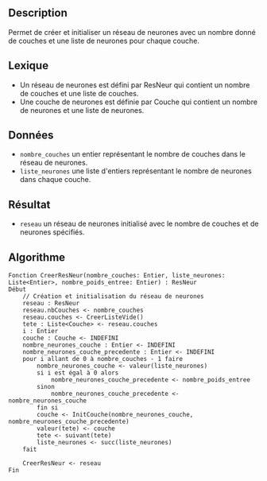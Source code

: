 
## Description
Permet de créer et initialiser un réseau de neurones avec un nombre donné de couches et une liste de neurones pour chaque couche.

## Lexique
- Un réseau de neurones est défini par ResNeur qui contient un nombre de couches et une liste de couches.
- Une couche de neurones est définie par Couche qui contient un nombre de neurones et une liste de neurones.

## Données
- `nombre_couches` un entier représentant le nombre de couches dans le réseau de neurones.
- `liste_neurones` une liste d'entiers représentant le nombre de neurones dans chaque couche.

## Résultat
- `reseau` un réseau de neurones initialisé avec le nombre de couches et de neurones spécifiés.

## Algorithme

```
Fonction CreerResNeur(nombre_couches: Entier, liste_neurones: Liste<Entier>, nombre_poids_entree: Entier) : ResNeur
Début
    // Création et initialisation du réseau de neurones
    reseau : ResNeur
    reseau.nbCouches <- nombre_couches
    reseau.couches <- CreerListeVide()
    tete : Liste<Couche> <- reseau.couches
    i : Entier
    couche : Couche <- INDEFINI
    nombre_neurones_couche : Entier <- INDEFINI
    nombre_neurones_couche_precedente : Entier <- INDEFINI
    pour i allant de 0 à nombre_couches - 1 faire
        nombre_neurones_couche <- valeur(liste_neurones)
        si i est égal à 0 alors
            nombre_neurones_couche_precedente <- nombre_poids_entree
        sinon
            nombre_neurones_couche_precedente <- nombre_neurones_couche
        fin si
        couche <- InitCouche(nombre_neurones_couche, nombre_neurones_couche_precedente)
        valeur(tete) <- couche
        tete <- suivant(tete)
        liste_neurones <- succ(liste_neurones)
    fait

    CreerResNeur <- reseau
Fin
```